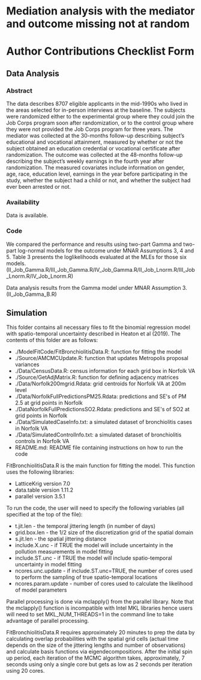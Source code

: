 # Mediation analysis with the mediator and outcome missing not at random

# Author Contributions Checklist Form

## Data Analysis

### Abstract 

The data describes 8707 eligible applicants in the mid-1990s who lived in the areas selected for in-person interviews at the baseline. The subjects were randomized either to the experimental group where they could join the Job Corps program soon after randomization, or to the control group where they were not provided the Job Corps program for three years. The mediator was collected at the 30-months follow-up describing subject’s educational and vocational attainment, measured by whether or not the subject obtained an education credential or vocational certificate after randomization. The outcome was collected at the 48-months follow-up describing the subject’s weekly earnings in the fourth year after randomization. The measured covariates include information on gender, age, race, education level, earnings in the year before participating in the study, whether the subject had a child or not, and whether the subject had ever been arrested or not.

### Availability 

Data is available.

### Code

We compared the performance and results using two-part Gamma and two-part log-normal models for the outcome under MNAR Assumptions 3, 4 and 5. Table 3 presents the loglikelihoods evaluated at the MLEs for those six models. (II_Job_Gamma.R/III_Job_Gamma.R/IV_Job_Gamma.R/II_Job_Lnorm.R/III_Job_Lnorm.R/IV_Job_Lnorm.R)

Data analysis results from the Gamma model under MNAR Assumption 3. (II_Job_Gamma_B.R)


## Simulation

This folder contains all necessary files to fit the binomial regression model with spatio-temporal uncertainty described in Heaton et al (2019).  The contents of this folder are as follows:

* ./ModelFitCode/FitBronchiolitisData.R: function for fitting the model
* ./Source/AMCMCUpdate.R: function that updates Metropolis proposal variances
* ./Data/CensusData.R: census information for each grid box in Norfolk VA
* ./Source/GetAdjMatrix.R: function for defining adjacency matrices
* ./Data/Norfolk200mgrid.Rdata: grid centroids for Norfolk VA at 200m level
* ./Data/NorfolkFullPredictionsPM25.Rdata: predictions and SE's of PM 2.5 at grid points in Norfolk
* ./DataNorfolkFullPredictionsSO2.Rdata: predictions and SE's of SO2 at grid points in Norfolk
* ./Data/SimulatedCaseInfo.txt: a simulated dataset of bronchiolitis cases in Norfolk VA
* ./Data/SimulatedControlInfo.txt: a simulated dataset of bronchiolitis controls in Norfolk VA
* README.md: README file containing instructions on how to run the code

FitBronchiolitisData.R is the main function for fitting the model.  This function uses the following libraries:

* LatticeKrig version 7.0
* data.table version 1.11.2
* parallel version 3.5.1
	
To run the code, the user will need to specify the following variables (all specified at the top of the file):

* t.jit.len - the temporal jittering length (in number of days)
* grid.box.len - the 1/2 size of the discretization grid of the spatial domain
* s.jit.len - the spatial jittering distance
* include.X.unc - if TRUE the model will include uncertainty in the pollution measurements in model fitting
* include.ST.unc - if TRUE the model will include spatio-temporal uncertainty in model fitting
* ncores.unc.update - if include.ST.unc=TRUE, the number of cores used to perform the sampling of true spatio-temporal locations
* ncores.param.update - number of cores used to calculate the likelihood of model parameters

Parallel processing is done via mclapply() from the parallel library.  Note that the mclapply() function is incompatible with Intel MKL libraries hence users will need to set MKL_NUM_THREADS=1 in the command line to take advantage of parallel processing.

FitBronchiolitisData.R requires approximately 20 minutes to prep the data by calculating overlap probabilities with the spatial grid cells (actual time depends on the size of the jittering lengths and number of observations) and calculate basis functions via eigendecompositions. After the initial spin up period, each iteration of the MCMC algorithm takes, approximately, 7 seconds using only a single core but gets as low as 2 seconds per iteration using 20 cores.

